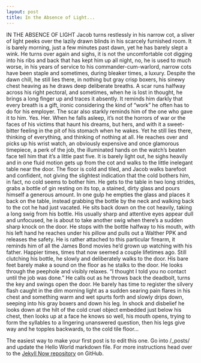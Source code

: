```yaml
---
layout: post
title: In the Absence of Light...
---
```

IN THE ABSENCE OF LIGHT
Jacob turns restlessly in his narrow cot, a sliver of light peeks over the lazily drawn blinds in his scarcely furnished room. It is barely morning, just a few minutes past dawn, yet he has barely slept a wink. He turns over again and sighs, it is not the uncomfortable cot digging into his ribs and back that has kept him up all night, no, he is used to much worse, in his years of service to his commander-cum-warlord, narrow cots have been staple and sometimes, during bleaker times, a luxury.
Despite the dawn chill, he still lies there, in nothing but gray crisp boxers, his sinewy chest heaving as he draws deep deliberate breaths. A scar runs halfway across his right pectoral, and sometimes, when he is lost in thought, he brings a long finger up and traces it absently. It reminds him darkly that every breath is a gift, ironic considering the kind of “work” he often has to do for his employer. The scar also starkly reminds him of the one who gave it to him. Yes. Her. When he falls asleep, it’s not the horrors of war or the faces of his victims that haunt his dreams, but hers, and with it a sweet-bitter feeling in the pit of his stomach when he wakes.
Yet he still lies there, thinking of everything, and thinking of nothing at all. He reaches over and picks up his wrist watch, an obviously expensive and once glamorous timepiece, a perk of the job,  the illuminated hands on the watch’s beaten face tell him that it’s a little past five. It is barely light out, he sighs heavily and in one fluid motion gets up from the cot and walks to the little inelegant table near the door. The floor is cold and tiled, and Jacob walks barefoot and confident, not giving the slightest indication that the cold bothers him, in fact, no cold seems to bother him. He gets to the table in two long strides, grabs a bottle of gin resting on its top, a stained, dirty glass and pours himself a generous amount. In one gulp he empties the glass and places it back on the table, instead grabbing the bottle by the neck and walking back to the cot he had just vacated.
He sits back down on the cot heavily, taking a long swig from his bottle. His usually sharp and attentive eyes appear dull and unfocused, he is about to take another swig when there’s a sudden sharp knock on the door. He stops with the bottle halfway to his mouth, with his left hand he reaches under his pillow and pulls out a Walther PPK and releases the safety. He is rather attached to this particular firearm, it reminds him of all the James Bond movies he’d grown up watching with his father. Happier times, times that now seemed a couple lifetimes ago. Still clutching his bottle, he slowly and deliberately walks to the door. His bare feet barely make a sound on the floor as he stalks to the door. He looks through the peephole and visibly relaxes.
“I thought I told you no contact until the job was done.” He calls out as he throws back the deadbolt, turns the key and swings open the door. He barely has time to register the silvery flash caught in the dim morning light as a sudden searing pain flares in his chest and something warm and wet spurts forth and slowly drips down, seeping into his gray boxers and down his leg. In shock and disbelief he looks down at the hilt of the cold cruel object embedded just below his chest, then looks up at a face he knows so well,  his mouth opens, trying to form the syllables to a lingering unanswered question, then his legs give way and he topples backwards, to the cold tile floor...

The easiest way to make your first post is to edit this one. Go into /_posts/ and update the Hello World markdown file. For more instructions head over to the [Jekyll Now repository](https://github.com/barryclark/jekyll-now) on GitHub.

